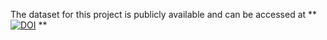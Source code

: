 The dataset for this project is publicly available and can be accessed at **[![DOI](https://zenodo.org/badge/DOI/10.5281/zenodo.14752305.svg)](https://doi.org/10.5281/zenodo.14752305)
**

